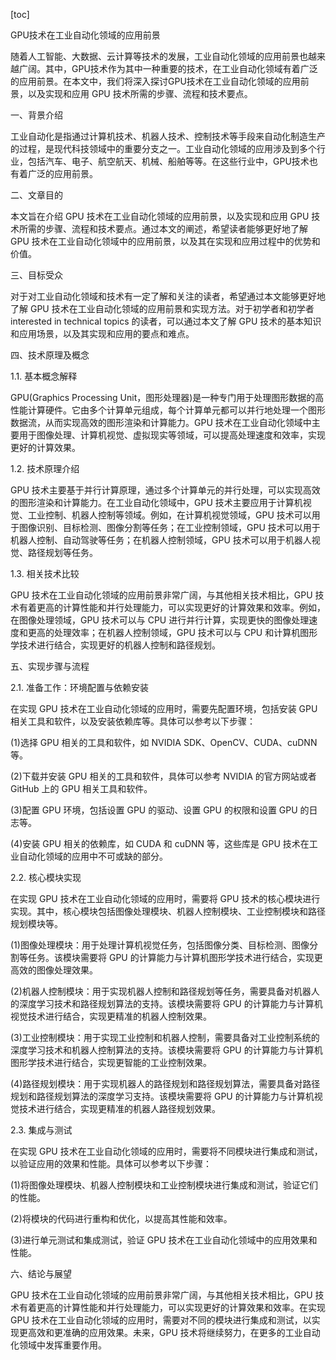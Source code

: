 
[toc]                    
                
                
GPU技术在工业自动化领域的应用前景

随着人工智能、大数据、云计算等技术的发展，工业自动化领域的应用前景也越来越广阔。其中，GPU技术作为其中一种重要的技术，在工业自动化领域有着广泛的应用前景。在本文中，我们将深入探讨GPU技术在工业自动化领域的应用前景，以及实现和应用 GPU 技术所需的步骤、流程和技术要点。

一、背景介绍

工业自动化是指通过计算机技术、机器人技术、控制技术等手段来自动化制造生产的过程，是现代科技领域中的重要分支之一。工业自动化领域的应用涉及到多个行业，包括汽车、电子、航空航天、机械、船舶等等。在这些行业中，GPU技术也有着广泛的应用前景。

二、文章目的

本文旨在介绍 GPU 技术在工业自动化领域的应用前景，以及实现和应用 GPU 技术所需的步骤、流程和技术要点。通过本文的阐述，希望读者能够更好地了解 GPU 技术在工业自动化领域中的应用前景，以及其在实现和应用过程中的优势和价值。

三、目标受众

对于对工业自动化领域和技术有一定了解和关注的读者，希望通过本文能够更好地了解 GPU 技术在工业自动化领域的应用前景和实现方法。对于初学者和初学者 interested in technical topics 的读者，可以通过本文了解 GPU 技术的基本知识和应用场景，以及其实现和应用的要点和难点。

四、技术原理及概念

1.1. 基本概念解释

GPU(Graphics Processing Unit，图形处理器)是一种专门用于处理图形数据的高性能计算硬件。它由多个计算单元组成，每个计算单元都可以并行地处理一个图形数据流，从而实现高效的图形渲染和计算能力。GPU 技术在工业自动化领域中主要用于图像处理、计算机视觉、虚拟现实等领域，可以提高处理速度和效率，实现更好的计算效果。

1.2. 技术原理介绍

GPU 技术主要基于并行计算原理，通过多个计算单元的并行处理，可以实现高效的图形渲染和计算能力。在工业自动化领域中，GPU 技术主要应用于计算机视觉、工业控制、机器人控制等领域。例如，在计算机视觉领域，GPU 技术可以用于图像识别、目标检测、图像分割等任务；在工业控制领域，GPU 技术可以用于机器人控制、自动驾驶等任务；在机器人控制领域，GPU 技术可以用于机器人视觉、路径规划等任务。

1.3. 相关技术比较

GPU 技术在工业自动化领域的应用前景非常广阔，与其他相关技术相比，GPU 技术有着更高的计算性能和并行处理能力，可以实现更好的计算效果和效率。例如，在图像处理领域，GPU 技术可以与 CPU 进行并行计算，实现更快的图像处理速度和更高的处理效率；在机器人控制领域，GPU 技术可以与 CPU 和计算机图形学技术进行结合，实现更好的机器人控制和路径规划。

五、实现步骤与流程

2.1. 准备工作：环境配置与依赖安装

在实现 GPU 技术在工业自动化领域的应用时，需要先配置环境，包括安装 GPU 相关工具和软件，以及安装依赖库等。具体可以参考以下步骤：

(1)选择 GPU 相关的工具和软件，如 NVIDIA SDK、OpenCV、CUDA、cuDNN 等。

(2)下载并安装 GPU 相关的工具和软件，具体可以参考 NVIDIA 的官方网站或者 GitHub 上的 GPU 相关工具和软件。

(3)配置 GPU 环境，包括设置 GPU 的驱动、设置 GPU 的权限和设置 GPU 的日志等。

(4)安装 GPU 相关的依赖库，如 CUDA 和 cuDNN 等，这些库是 GPU 技术在工业自动化领域的应用中不可或缺的部分。

2.2. 核心模块实现

在实现 GPU 技术在工业自动化领域的应用时，需要将 GPU 技术的核心模块进行实现。其中，核心模块包括图像处理模块、机器人控制模块、工业控制模块和路径规划模块等。

(1)图像处理模块：用于处理计算机视觉任务，包括图像分类、目标检测、图像分割等任务。该模块需要将 GPU 的计算能力与计算机图形学技术进行结合，实现更高效的图像处理效果。

(2)机器人控制模块：用于实现机器人控制和路径规划等任务，需要具备对机器人的深度学习技术和路径规划算法的支持。该模块需要将 GPU 的计算能力与计算机视觉技术进行结合，实现更精准的机器人控制效果。

(3)工业控制模块：用于实现工业控制和机器人控制，需要具备对工业控制系统的深度学习技术和机器人控制算法的支持。该模块需要将 GPU 的计算能力与计算机图形学技术进行结合，实现更智能的工业控制效果。

(4)路径规划模块：用于实现机器人的路径规划和路径规划算法，需要具备对路径规划和路径规划算法的深度学习支持。该模块需要将 GPU 的计算能力与计算机视觉技术进行结合，实现更精准的机器人路径规划效果。

2.3. 集成与测试

在实现 GPU 技术在工业自动化领域的应用时，需要将不同模块进行集成和测试，以验证应用的效果和性能。具体可以参考以下步骤：

(1)将图像处理模块、机器人控制模块和工业控制模块进行集成和测试，验证它们的性能。

(2)将模块的代码进行重构和优化，以提高其性能和效率。

(3)进行单元测试和集成测试，验证 GPU 技术在工业自动化领域中的应用效果和性能。

六、结论与展望

GPU 技术在工业自动化领域的应用前景非常广阔，与其他相关技术相比，GPU 技术有着更高的计算性能和并行处理能力，可以实现更好的计算效果和效率。在实现 GPU 技术在工业自动化领域的应用时，需要对不同的模块进行集成和测试，以实现更高效和更准确的应用效果。未来，GPU 技术将继续努力，在更多的工业自动化领域中发挥重要作用。

